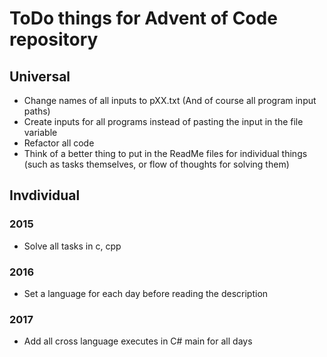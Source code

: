 # ToDo things for Advent of Code repository

## Universal

- Change names of all inputs to pXX.txt (And of course all program input paths)
- Create inputs for all programs instead of pasting the input in the file variable
- Refactor all code
- Think of a better thing to put in the ReadMe files for individual things (such as tasks themselves, or flow of thoughts for solving them)

## Invdividual

### 2015
- Solve all tasks in c, cpp

### 2016
- Set a language for each day before reading the description

### 2017
- Add all cross language executes in C# main for all days
